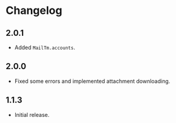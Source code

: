 # Changelog

## 2.0.1

-  Added `MailTm.accounts`.

## 2.0.0

 - Fixed some errors and implemented attachment downloading.

## 1.1.3

 - Initial release.